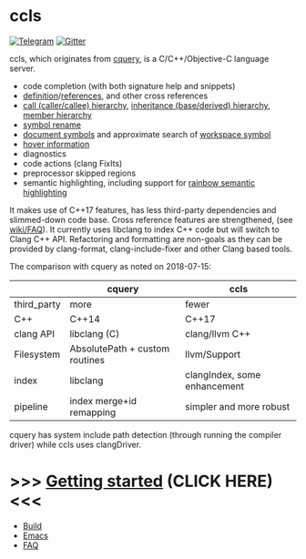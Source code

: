 # ccls

[![Telegram](https://img.shields.io/badge/telegram-@cclsp-blue.svg)](https://telegram.me/cclsp)
[![Gitter](https://img.shields.io/badge/gitter-ccls--project-blue.svg?logo=gitter-white)](https://gitter.im/ccls-project/ccls)

ccls, which originates from [cquery](https://github.com/cquery-project/cquery), is a C/C++/Objective-C language server.

  * code completion (with both signature help and snippets)
  * [definition](src/messages/text_document_definition.cc)/[references](src/messages/text_document_references.cc), and other cross references
  * [call (caller/callee) hierarchy](src/messages/ccls_call_hierarchy.cc), [inheritance (base/derived) hierarchy](src/messages/ccls_inheritance_hierarchy.cc), [member hierarchy](src/messages/ccls_member_hierarchy.cc)
  * [symbol rename](src/messages/text_document_rename.cc)
  * [document symbols](src/messages/text_document_document_symbol.cc) and approximate search of [workspace symbol](src/messages/workspace_symbol.cc)
  * [hover information](src/messages/text_document_hover.cc)
  * diagnostics
  * code actions (clang FixIts)
  * preprocessor skipped regions
  * semantic highlighting, including support for [rainbow semantic highlighting](https://medium.com/@evnbr/coding-in-color-3a6db2743a1e)

It makes use of C++17 features, has less third-party dependencies and slimmed-down code base. Cross reference features are strengthened, (see [wiki/FAQ](../../wiki/FAQ)). It currently uses libclang to index C++ code but will switch to Clang C++ API. Refactoring and formatting are non-goals as they can be provided by clang-format, clang-include-fixer and other Clang based tools.

The comparison with cquery as noted on 2018-07-15:

|             | cquery                         | ccls                         |
|------------ |--------------------------------|------------------------------|
| third_party | more                           | fewer                        |
| C++         | C++14                          | C++17                        |
| clang API   | libclang (C)                   | clang/llvm C++               |
| Filesystem  | AbsolutePath + custom routines | llvm/Support                 |
| index       | libclang                       | clangIndex, some enhancement |
| pipeline    | index merge+id remapping       | simpler and more robust      |

cquery has system include path detection (through running the compiler driver) while ccls uses clangDriver.

# >>> [Getting started](../../wiki/Getting-started) (CLICK HERE) <<<

* [Build](../../wiki/Build)
* [Emacs](../../wiki/Emacs)
* [FAQ](../../wiki/FAQ)
